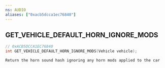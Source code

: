 ```yaml
---
ns: AUDIO
aliases: ["0xacb5dcca1ec76840"]
---
```

## GET_VEHICLE_DEFAULT_HORN_IGNORE_MODS

```c
// 0xACB5DCCA1EC76840
int GET_VEHICLE_DEFAULT_HORN_IGNORE_MODS(Vehicle vehicle);
```

```
Return the horn sound hash ignoring any horn mods applied to the car
```
